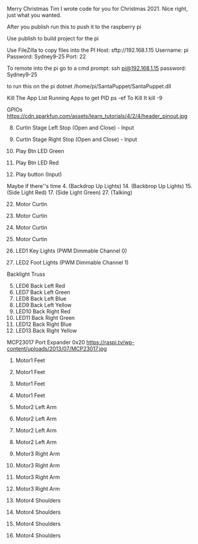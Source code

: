 ﻿Merry Christmas Tim
I wrote code for you for Christmas 2021. Nice right, just what you wanted.

After you publish run this to push it to the raspberry pi

Use publish to build project for the pi

Use FileZilla to copy files into the PI
Host: sftp://192.168.1.15
Username: pi
Password: Sydney9-25
Port: 22

To remote into the pi go to a cmd prompt:
ssh pi@192.168.1.15
password: Sydney9-25

to run this on the pi 
dotnet /home/pi/SantaPuppet/SantaPuppet.dll

Kill The App
List Running Apps to get PID
ps -ef
To Kill It
kill -9 <PID>


GPIOs 
https://cdn.sparkfun.com/assets/learn_tutorials/4/2/4/header_pinout.jpg

8. Curtin Stage Left Stop (Open and Close) - Input
9. Curtin Stage Right Stop (Open and Close) - Input

10. Play Btn LED Green
11. Play Btn LED Red
26. Play button (Input)

Maybe if there''s time
4. (Backdrop Up Lights)
14. (Backbrop Up Lights)
15. (Side Light Red)
17. (Side Light Green)
27. (Talking)

22. Motor Curtin
23. Motor Curtin
24. Motor Curtin
25. Motor Curtin

18. LED1 Key Lights (PWM Dimmable Channel 0)
19. LED2 Foot Lights (PWM Dimmable Channel 1)

Backlight Truss

5. LED6 Back Left Red
6. LED7 Back Left Green
7. LED8 Back Left Blue
12. LED9 Back Left Yellow
13. LED10 Back Right Red
16. LED11 Back Right Green
20. LED12 Back Right Blue
21. LED13 Back Right Yellow



MCP23017 Port Expander 0x20 
https://raspi.tv/wp-content/uploads/2013/07/MCP23017.jpg

1. Motor1 Feet
2. Motor1 Feet
3. Motor1 Feet
4. Motor1 Feet

5. Motor2 Left Arm
6. Motor2 Left Arm
7. Motor2 Left Arm
8. Motor2 Left Arm

9. Motor3 Right Arm
10. Motor3 Right Arm
11. Motor3 Right Arm
12. Motor3 Right Arm

13. Motor4 Shoulders
14. Motor4 Shoulders
15. Motor4 Shoulders
16. Motor4 Shoulders
